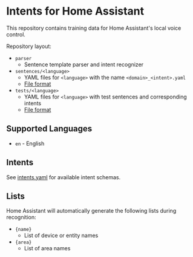 # Intents for Home Assistant

This repository contains training data for Home Assistant's local voice control.

Repository layout:

* `parser`
    * Sentence template parser and intent recognizer
* `sentences/<language>` 
    * YAML files for `<language>` with the name `<domain>_<intent>.yaml`
    * [File format](sentences/README.md#file-format)
* `tests/<language>`
    * YAML files for `<language>` with test sentences and corresponding intents
    * [File format](tests/README.md#file-format)
    

## Supported Languages

* `en` - English


## Intents

See [intents.yaml](intents.yaml) for available intent schemas.


## Lists

Home Assistant will automatically generate the following lists during recognition:

* `{name}`
    * List of device or entity names
* `{area}`
    * List of area names
